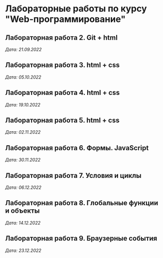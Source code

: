 # Лабораторные работы по курсу "Web-программирование"

## Лабораторная работа 2. Git + html

*Дата: 21.09.2022*

## Лабораторная работа 3. html + css

*Дата: 05.10.2022*

## Лабораторная работа 4. html + css

*Дата: 19.10.2022*

## Лабораторная работа 5. html + css

*Дата: 02.11.2022*

## Лабораторная работа 6. Формы. JavaScript

*Дата: 30.11.2022*

## Лабораторная работа 7. Условия и циклы 

*Дата: 06.12.2022*

## Лабораторная работа 8. Глобальные функции и объекты 

*Дата: 14.12.2022*

## Лабораторная работа 9. Браузерные события 

*Дата: 23.12.2022*

